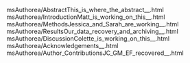 msAuthorea/AbstractThis_is_where_the_abstract__.html
msAuthorea/IntroductionMatt_is_working_on_this__.html
msAuthorea/MethodsJessica_and_Sarah_are_working__.html
msAuthorea/ResultsOur_data_recovery_and_archiving__.html
msAuthorea/DiscussionColette_is_working_on_this__.html
msAuthorea/Acknowledgements__.html
msAuthorea/Author_ContributionsJC_GM_EF_recovered__.html